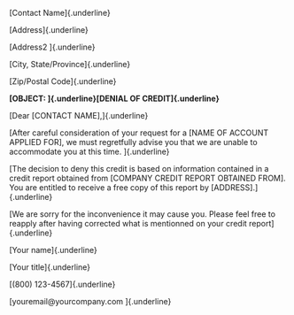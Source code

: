 [Contact Name]{.underline}

[Address]{.underline}

[Address2 ]{.underline}

[City, State/Province]{.underline}

[Zip/Postal Code]{.underline}

**[OBJECT: ]{.underline}[DENIAL OF CREDIT]{.underline}**

[Dear \[CONTACT NAME\],]{.underline}

[After careful consideration of your request for a \[NAME OF ACCOUNT
APPLIED FOR\], we must regretfully advise you that we are unable to
accommodate you at this time. ]{.underline}

[The decision to deny this credit is based on information contained in a
credit report obtained from \[COMPANY CREDIT REPORT OBTAINED FROM\]. You
are entitled to receive a free copy of this report by
\[ADDRESS\].]{.underline}

[We are sorry for the inconvenience it may cause you. Please feel free
to reapply after having corrected what is mentionned on your credit
report]{.underline}

[Your name]{.underline}

[Your title]{.underline}

[(800) 123-4567]{.underline}

[youremail\@yourcompany.com ]{.underline}
